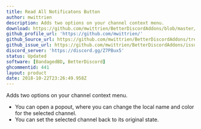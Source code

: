 ```yaml
---
title: Read All Notificatons Button
author: mwittrien
description: Adds two options on your channel context menu.
download: https://github.com/mwittrien/BetterDiscordAddons/blob/master/Plugins/EditChannels/EditChannels.plugin.js
github_profile_url: 'https://github.com/mwittrien/'
github_Source_url: https://github.com/mwittrien/BetterDiscordAddons/tree/master/Plugins/EditChannels
github_issue_url: https://github.com/mwittrien/BetterDiscordAddons/issues/
discord_server: 'https://discord.gg/Z7PBux5'
status: Updated
software: [BandagedBD, BetterDiscord]
ghcommentid: 441
layout: product
date: 2018-10-22T23:26:49.958Z
---
```

Adds two options on your channel context menu.

  - You can open a popout, where you can change the local name and color for the selected channel.
  - You can set the selected channel back to its original state.